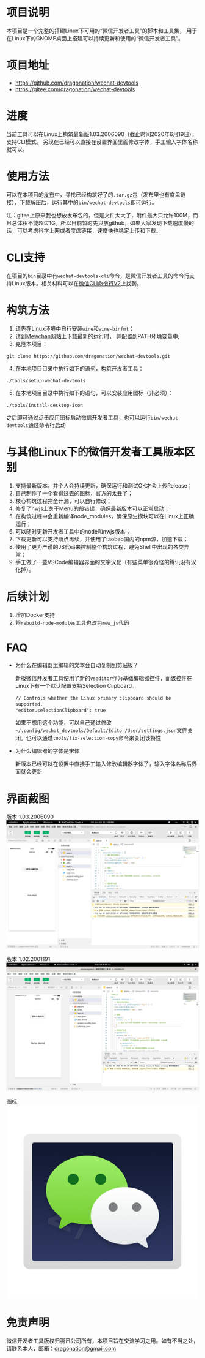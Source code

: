 # 项目说明

本项目是一个完整的搭建Linux下可用的“微信开发者工具”的脚本和工具集，
用于在Linux下的GNOME桌面上搭建可以持续更新和使用的“微信开发者工具”。

# 项目地址
* https://github.com/dragonation/wechat-devtools
* https://gitee.com/dragonation/wechat-devtools

# 进度

当前工具可以在Linux上构筑最新版1.03.2006090（截止时间2020年6月19日），支持CLI模式。
另现在已经可以直接在设置界面里面修改字体，手工输入字体名称就可以。

# 使用方法

可以在本项目的[发布](https://github.com/dragonation/wechat-devtools/releases)中，寻找已经构筑好了的`.tar.gz`包（发布里也有度盘链接），下载解压后，运行其中的`bin/wechat-devtools`即可运行。

注：gitee上原来我也想放发布包的，但是文件太大了，附件最大只允许100M，而且总体积不能超过1G。所以目前暂时先只放github，如果大家发现下载速度慢的话，可以考虑科学上网或者度盘链接，速度快也稳定上传和下载。

# CLI支持

在项目的`bin`目录中有`wechat-devtools-cli`命令，是微信开发者工具的命令行支持Linux版本。相关材料可以在[微信CLI命令行V2](https://developers.weixin.qq.com/miniprogram/dev/devtools/cli.html)上找到。

# 构筑方法

1. 请先在Linux环境中自行安装`wine`和`wine-binfmt`；
2. 请到[Mewchan网站](https://www.mewchan.com/dists.mhtml)上下载最新的运行时，
并配置到PATH环境变量中;
3. 克隆本项目：
```
git clone https://github.com/dragonation/wechat-devtools.git
```
4. 在本地项目目录中执行如下的语句，构筑开发者工具：
```
./tools/setup-wechat-devtools
```
5. 在本地项目目录中执行如下的语句，可以安装应用图标（非必须）：
```
./tools/install-desktop-icon
```

之后即可通过点击应用图标启动微信开发者工具，也可以运行`bin/wechat-devtools`通过命令行启动

# 与其他Linux下的微信开发者工具版本区别

1. 支持最新版本，并个人会持续更新，确保运行和测试OK才会上传Release；
2. 自己制作了一个看得过去的图标，官方的太丑了；
3. 核心构筑过程完全开源，可以自行修改；
4. 修复了nwjs上关于Menu的段错误，确保最新版本可以正常启动；
5. 在构筑过程中会重新编译node_modules，确保原生模块可以在Linux上正确运行；
6. 可以随时更新开发者工具中的node和nwjs版本；
7. 下载更新可以支持断点再续，并使用了taobao国内的npm源，加速下载；
8. 使用了更为严谨的JS代码来控制整个构筑过程，避免Shell中出现的各类异常；
9. 手工做了一些VSCode编辑器界面的文字汉化（有些菜单很奇怪的腾讯没有汉化掉）。

# 后续计划

1. 增加Docker支持
2. 将`rebuild-node-modules`工具也改为`mew_js`代码

# FAQ

* 为什么在编辑器里编辑的文本会自动复制到剪贴板？

  新版微信开发者工具使用了新的`vseditor`作为基础编辑器控件，而该控件在Linux下有一个默认配置支持Selection Clipboard。
  ```
  // Controls whether the Linux primary clipboard should be supported.
  "editor.selectionClipboard": true
  ```
  如果不想用这个功能，可以自己通过修改`~/.config/wechat_devtools/Default/Editor/User/settings.json`文件关闭。也可以通过`tools/fix-selection-copy`命令来关闭该特性

* 为什么编辑器的字体是宋体
  
  新版本已经可以在设置中直接手工输入修改编辑器字体了，输入字体名称后界面就会更新

# 界面截图

版本 1.03.2006090
![screenshot 1.03.2006090](res/screenshots/1.03.2006090.jpg)

版本 1.02.2001191
![screenshot 1.02.2001191](res/screenshots/1.02.2001191.jpg)

图标
![icon](res/icons/wechat-devtools.png)

# 免责声明

微信开发者工具版权归腾讯公司所有，本项目旨在交流学习之用。如有不当之处，请联系本人，邮箱：dragonation@gmail.com
